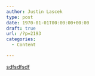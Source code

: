 ```yaml
---
author: Justin Lascek
type: post
date: 1970-01-01T00:00:00+00:00
draft: true
url: /?p=2193
categories:
  - Content

---
```

<span style="text-decoration: underline;">sdfsdfsdf</span>
